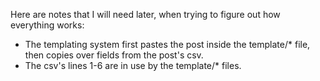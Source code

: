 Here are notes that I will need later, when trying to figure out how
everything works:
- The templating system first pastes the post inside the template/*
  file, then copies over fields from the post's csv.
- The csv's lines 1-6 are in use by the template/* files.
